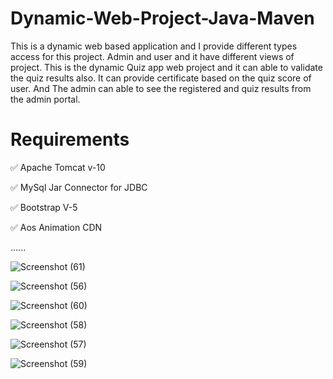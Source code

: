 # Dynamic-Web-Project-Java-Maven
This is a dynamic web based application and I provide different types access for this project. Admin and user and it have different views of project. This is the dynamic Quiz app web project and it can able to validate the quiz results also. It can provide certificate based on the quiz score of user. And The admin can able to see the registered and quiz results from the admin portal. 



# Requirements

:white_check_mark: Apache Tomcat v-10

:white_check_mark: MySql Jar Connector for JDBC

:white_check_mark: Bootstrap V-5

:white_check_mark: Aos Animation CDN




......



![Screenshot (61)](https://github.com/Royal-Code-Master/Dynamic-Web-Project-Java/assets/126596692/3aa801a8-b4aa-4c2b-8869-07a95736ae4e)

![Screenshot (56)](https://github.com/Royal-Code-Master/Dynamic-Web-Project-Java/assets/126596692/c872e152-14f3-43a5-90d6-876999cc3d58)

![Screenshot (60)](https://github.com/Royal-Code-Master/Dynamic-Web-Project-Java/assets/126596692/730d0a57-6433-47c0-8b18-85b961b7361d)

![Screenshot (58)](https://github.com/Royal-Code-Master/Dynamic-Web-Project-Java/assets/126596692/400c6ee9-774e-432c-9c3c-3aa240e788db)

![Screenshot (57)](https://github.com/Royal-Code-Master/Dynamic-Web-Project-Java/assets/126596692/bdb99518-a128-4ab8-9cd0-568c3c202b50)

![Screenshot (59)](https://github.com/Royal-Code-Master/Dynamic-Web-Project-Java/assets/126596692/7b98722f-49d8-488c-b85c-efc84842a222)
